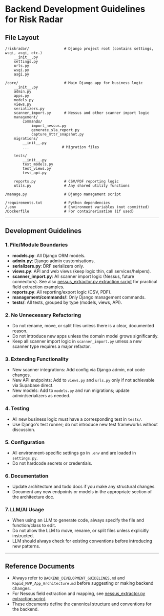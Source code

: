 # Backend Development Guidelines for Risk Radar

## File Layout

```
/riskradar/                # Django project root (contains settings, wsgi, asgi, etc.)
    __init__.py
    settings.py
    urls.py
    wsgi.py
    asgi.py

/core/                     # Main Django app for business logic
    __init__.py
    admin.py
    apps.py
    models.py
    views.py
    serializers.py
    scanner_import.py      # Nessus and other scanner import logic
    management/
        commands/
            import_nessus.py
            generate_sla_report.py
            capture_mttr_snapshot.py
    migrations/
        __init__.py
        ...               # Migration files

    tests/
        __init__.py
        test_models.py
        test_views.py
        test_api.py

    reports.py             # CSV/PDF reporting logic
    utils.py               # Any shared utility functions

/manage.py                 # Django management script

/requirements.txt          # Python dependencies
/.env                      # Environment variables (not committed)
/Dockerfile                # For containerisation (if used)
```

---

## Development Guidelines

### 1. File/Module Boundaries
- **models.py**: All Django ORM models.
- **admin.py**: Django admin customisations.
- **serializers.py**: DRF serializers only.
- **views.py**: API and web views (keep logic thin, call services/helpers).
- **scanner_import.py**: All scanner import logic (Nessus, future connectors). See also [nessus_extractor.py extraction script](https://github.com/ciaran-finnegan/nessus-reporting-metrics-demo/blob/main/etl/extractors/nessus_extractor.py) for practical field extraction examples.
- **reports.py**: All reporting/export logic (CSV, PDF).
- **management/commands/**: Only Django management commands.
- **tests/**: All tests, grouped by type (models, views, API).

### 2. No Unnecessary Refactoring
- Do not rename, move, or split files unless there is a clear, documented reason.
- Do not introduce new apps unless the domain model grows significantly.
- Keep all scanner import logic in `scanner_import.py` unless a new scanner type requires a major refactor.

### 3. Extending Functionality
- New scanner integrations: Add config via Django admin, not code changes.
- New API endpoints: Add to `views.py` and `urls.py` only if not achievable via Supabase direct.
- New models: Add to `models.py` and run migrations; update admin/serializers as needed.

### 4. Testing
- All new business logic must have a corresponding test in `tests/`.
- Use Django's test runner; do not introduce new test frameworks without discussion.

### 5. Configuration
- All environment-specific settings go in `.env` and are loaded in `settings.py`.
- Do not hardcode secrets or credentials.

### 6. Documentation
- Update architecture and todo docs if you make any structural changes.
- Document any new endpoints or models in the appropriate section of the architecture doc.

### 7. LLM/AI Usage
- When using an LLM to generate code, always specify the file and function/class to edit.
- Do not allow the LLM to move, rename, or split files unless explicitly instructed.
- LLM should always check for existing conventions before introducing new patterns.

---

## Reference Documents

- Always refer to `BACKEND_DEVELOPMENT_GUIDELINES.md` and `Rapid_MVP_App_Architecture.md` before suggesting or making backend changes.
- For Nessus field extraction and mapping, see [nessus_extractor.py extraction script](https://github.com/ciaran-finnegan/nessus-reporting-metrics-demo/blob/main/etl/extractors/nessus_extractor.py).
- These documents define the canonical structure and conventions for the backend. 